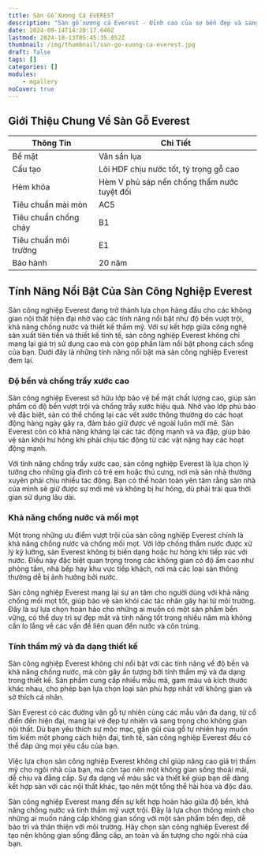 ```yaml
---
title: Sàn Gỗ Xương Cá EVEREST
description: "Sàn gỗ xương cá Everest - Đỉnh cao của sự bền đẹp và sang trọng. Chống thấm nước tuyệt đối, dễ lau chùi. Nâng tầm không gian sống của bạn. "
date: 2024-09-14T14:20:17.040Z
lastmod: 2024-10-13T05:45:35.852Z
thumbnail: /img/thumbnail/san-go-xuong-ca-everest.jpg
draft: false
tags: []
categories: []
modules:
    - mgallery
noCover: true
---
```

## Giới Thiệu Chung Về Sàn Gỗ Everest

| Thông Tin               | Chi Tiết                                |
|-------------------------|-----------------------------------------|
| Bề mặt                  | Vân sần lụa                             |
| Cấu tạo                 | Lõi HDF chịu nước tốt, tỷ trọng gỗ cao  |
| Hèm khóa                | Hèm V phủ sáp nến chống thấm nước tuyệt đối |
| Tiêu chuẩn mài mòn      | AC5                                     |
| Tiêu chuẩn chống cháy   | B1                                      |
| Tiêu chuẩn môi trường   | E1                                      |
| Bảo hành                | 20 năm                                  |
## Tính Năng Nổi Bật Của Sàn Công Nghiệp Everest

Sàn công nghiệp Everest đang trở thành lựa chọn hàng đầu cho các không gian nội thất hiện đại nhờ vào các tính năng nổi bật như độ bền vượt trội, khả năng chống nước và thiết kế thẩm mỹ. Với sự kết hợp giữa công nghệ sản xuất tiên tiến và thiết kế tinh tế, sàn công nghiệp Everest không chỉ mang lại giá trị sử dụng cao mà còn góp phần làm nổi bật phong cách sống của bạn. Dưới đây là những tính năng nổi bật mà sàn công nghiệp Everest đem lại.

### Độ bền và chống trầy xước cao

Sàn công nghiệp Everest sở hữu lớp bảo vệ bề mặt chất lượng cao, giúp sản phẩm có độ bền vượt trội và chống trầy xước hiệu quả. Nhờ vào lớp phủ bảo vệ đặc biệt, sàn có thể chống lại các vết xước thông thường do các hoạt động hàng ngày gây ra, đảm bảo giữ được vẻ ngoài luôn mới mẻ. Sàn Everest còn có khả năng kháng lại các tác động mạnh và va đập, giúp bảo vệ sàn khỏi hư hỏng khi phải chịu tác động từ các vật nặng hay các hoạt động mạnh.

Với tính năng chống trầy xước cao, sàn công nghiệp Everest là lựa chọn lý tưởng cho những gia đình có trẻ em hoặc thú cưng, nơi mà sàn nhà thường xuyên phải chịu nhiều tác động. Bạn có thể hoàn toàn yên tâm rằng sàn nhà của mình sẽ giữ được sự mới mẻ và không bị hư hỏng, dù phải trải qua thời gian sử dụng lâu dài.

### Khả năng chống nước và mối mọt

Một trong những ưu điểm vượt trội của sàn công nghiệp Everest chính là khả năng chống nước và chống mối mọt. Với lớp chống thấm nước được xử lý kỹ lưỡng, sàn Everest không bị biến dạng hoặc hư hỏng khi tiếp xúc với nước. Điều này đặc biệt quan trọng trong các không gian có độ ẩm cao như phòng tắm, nhà bếp hay khu vực tiếp khách, nơi mà các loại sàn thông thường dễ bị ảnh hưởng bởi nước.

Sàn công nghiệp Everest mang lại sự an tâm cho người dùng với khả năng chống mối mọt tốt, giúp bảo vệ sàn khỏi các tác nhân gây hại từ môi trường. Đây là sự lựa chọn hoàn hảo cho những ai muốn có một sản phẩm bền vững, có thể duy trì sự đẹp mắt và tính năng tốt trong nhiều năm mà không cần lo lắng về các vấn đề liên quan đến nước và côn trùng.

### Tính thẩm mỹ và đa dạng thiết kế

Sàn công nghiệp Everest không chỉ nổi bật với các tính năng về độ bền và khả năng chống nước, mà còn gây ấn tượng bởi tính thẩm mỹ và đa dạng trong thiết kế. Sản phẩm cung cấp nhiều mẫu mã, gam màu và kích thước khác nhau, cho phép bạn lựa chọn loại sàn phù hợp nhất với không gian và sở thích cá nhân.

Sàn Everest có các đường vân gỗ tự nhiên cùng các mẫu vân đa dạng, từ cổ điển đến hiện đại, mang lại vẻ đẹp tự nhiên và sang trọng cho không gian nội thất. Dù bạn yêu thích sự mộc mạc, gần gũi của gỗ tự nhiên hay muốn tìm kiếm một phong cách hiện đại, tinh tế, sàn công nghiệp Everest đều có thể đáp ứng mọi yêu cầu của bạn.

Việc lựa chọn sàn công nghiệp Everest không chỉ giúp nâng cao giá trị thẩm mỹ cho ngôi nhà của bạn, mà còn tạo nên một không gian sống thoải mái, dễ chịu và đẳng cấp. Sự đa dạng về màu sắc và thiết kế giúp bạn dễ dàng kết hợp sàn với các nội thất khác, tạo nên một tổng thể hài hòa và độc đáo.

Sàn công nghiệp Everest mang đến sự kết hợp hoàn hảo giữa độ bền, khả năng chống nước và tính thẩm mỹ vượt trội. Đây là lựa chọn thông minh cho những ai muốn nâng cấp không gian sống với một sản phẩm bền đẹp, dễ bảo trì và thân thiện với môi trường. Hãy chọn sàn công nghiệp Everest để tạo nên không gian sống đẳng cấp, an toàn và ấn tượng cho ngôi nhà của bạn.
